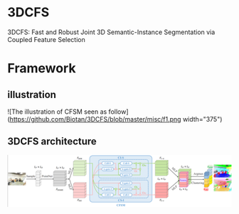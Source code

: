 # 3DCFS
3DCFS: Fast and Robust Joint 3D Semantic-Instance Segmentation via Coupled Feature Selection
# Framework
## illustration
![The illustration of CFSM seen as follow](https://github.com/Biotan/3DCFS/blob/master/misc/f1.png width="375")
## 3DCFS architecture
![The details of our proposed 3DCFS architecture seen as follow](https://github.com/Biotan/3DCFS/blob/master/misc/f2.png)
